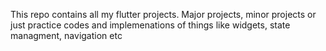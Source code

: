 This repo contains all my flutter projects.
Major projects, minor projects or just practice codes
and implemenations of things like widgets, state managment, navigation etc
